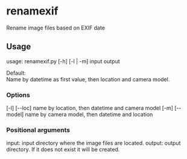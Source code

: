 # renamexif
Rename image files based on EXIF date

## Usage
usage: renamexif.py [-h] [-l | -m] input output

Default:  
Name by datetime as first value, then location and camera model.


### Options
[-l] [--loc] name by location, then datetime and camera model
[-m] [--model] name by camera model, then datetime and location


### Positional arguments
input: input directory where the image files are located.
output: output directory. If it does not exist it will be created.
